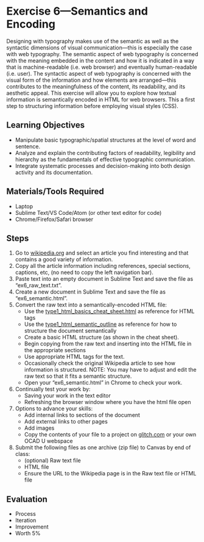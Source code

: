 # Exercise 6—Semantics and Encoding

Designing with typography makes use of the semantic as well as the syntactic dimensions of visual communication—this is especially the case with web typography. The semantic aspect of web typography is concerned with the meaning embedded in the content and how it is indicated in a way that is machine-readable (i.e. web browser) and eventually human-readable (i.e. user). The syntactic aspect of web typography is concerned with the visual form of the information and how elements are arranged—this contributes to the meaningfulness of the content, its readability, and its aesthetic appeal. This exercise will allow you to explore how textual information is semantically encoded in HTML for web browsers. This a first step to structuring information before employing visual styles (CSS).

## Learning Objectives
- Manipulate basic typographic/spatial structures at the level of word and sentence.
- Analyze and explain the contributing factors of readability, legibility and hierarchy as the fundamentals of effective typographic communication.
- Integrate systematic processes and decision-making into both design activity and its documentation.

## Materials/Tools Required
- Laptop
- Sublime Text/VS Code/Atom (or other text editor for code)
- Chrome/Firefox/Safari browser

## Steps
1. Go to [wikipedia.org](https://www.wikipedia.org) and select an article you find interesting and that contains a good variety of information.
2. Copy all the article information including references, special sections, captions, etc, (no need to copy the left navigation bar).
3. Paste text into an empty document in Sublime Text and save the file as “ex6_raw_text.txt”.
4. Create a new document in Sublime Text and save the file as “ex6_semantic.html”.
5. Convert the raw text into a semantically-encoded HTML file:
    - Use the [type1_html_basics_cheat_sheet.html](./content/type1_html_basics_cheat_sheet.html) as reference for HTML tags
    - Use the [type1_html_semantic_outline](./content/type1_html_semantic_outline.jpg) as reference for how to structure the document semantically
    - Create a basic HTML structure (as shown in the cheat sheet).
    - Begin copying from the raw text and inserting into the HTML file in the appropriate sections
    - Use appropriate HTML tags for the text.
    - Occasionally check the original Wikipedia article to see how information is structured. NOTE: You may have to adjust and edit the raw text so that it fits a semantic structure.
    - Open your “ex6_semantic.html” in Chrome to check your work.
6. Continually test your work by:
    - Saving your work in the text editor
    - Refreshing the browser window where you have the html file open
7. Options to advance your skills:
    - Add internal links to sections of the document
    - Add external links to other pages
    - Add images
    - Copy the contents of your file to a project on [glitch.com](https://glitch.com) or your own OCAD U webspace
8. Submit the following files as one archive (zip file) to Canvas by end of class:
    - (optional) Raw text file
    - HTML file
    - Ensure the URL to the Wikipedia page is in the Raw text file or HTML file

## Evaluation
- Process
- Iteration
- Improvement
- Worth 5%

